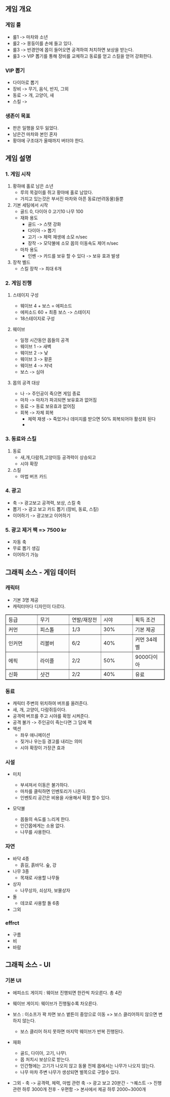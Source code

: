 ## 게임 개요
### 게임 룰
  - 룰1 -> 마차와 소년
  - 룰2 -> 몽둥이를 손에 들고 있다. 
  - 룰3 -> 반경안에 몹이 들어오면 공격하여 처치하면 보상을 받는다.
  - 룰3 -> VIP 뽑기를 통해 장비를 교체하고 동료를 얻고 스킬을 얻어 강화한다.

### VIP 뽑기
  - 다이아로 뽑기
  - 장비 -> 무기, 음식, 반지, 그외
  - 동료 -> 개, 고양이, 새 
  - 스킬 ->  
 
### 생존이 목표
  - 판은 일행을 모두 잃었다.  
  - 남은건 마차와 본인 혼자 
  - 황야에 구조대가 올때까지 버터야 한다. 

## 게임 설명

### 1. 게임 시작
  1) 황햐에 홀로 남은 소년 
      - 루의 목걸이를 쥐고 황야에 홀로 남았다. 
      - 가지고 있는것은 부서진 마차와 아픈 동료(반려동물)들뿐
  2) 기본 세팅에서 시작
      - 골드 0, 다이아 0 고기10 나무 100
      - 재화 용도
        - 골드 -> 스탯 강화
        - 다이아 -> 뽑기
        - 고기 -> 체력 재생에 소모 n/sec
        - 장작 -> 모닥불에 소모 몹의 이동속도 제어 n/sec 
      - 마차 용도
        - 인벤 -> 카드를 보유 할 수 있다 -> 보유 효과 발생
  3) 장착 벨드
      - 스킬 장착 -> 최대 6개

### 2. 게임 진행 
  1) 스테이지 구성
      - 웨이브 4 + 보스 = 에피소드
      - 에피소드 60 + 최종 보스 -> 스테이지
      - 18스테이지로 구성  
  
  2) 웨이브
      - 일정 시간동안 몹들의 공격
      - 웨이브 1 -> 새벽
      - 웨이브 2 -> 낯
      - 웨이브 3 -> 황혼
      - 웨이브 4 -> 저녁
      - 보스 -> 심야 
 
 3) 몹의 공격 대상 
      - 나 -> 주인공이 죽으면 게임 종료
      - 마차 -> 마차가 파괴되면 보유효과 없어짐
      - 동료 -> 동료 보유효과 없어짐
      - 회복 -> 자체 회복
        - 체력 재생 -> 죽었거나 데미지를 받으면 50% 회복되어야 활성회 된다
        -  
### 3. 동료와 스킬
  1) 동료
      - 새,개,다람쥐,고양이등 공격력이 상승되고 
      - 시야 확장 
  2) 스킬
      - 마법 버프 카드 
   
### 4. 광고
   - 축 -> 광고보고 공격력, 보상, 스킬 축
   - 뽑기 -> 광고 보고 카드 뽑기 (장비, 동료, 스킬)
   - 이어하기 -> 광고보고 이어하기

### 5. 광고 제거 팩 => 7500 kr
   - 자동 축
   - 무료 뽑기 생김
   - 이어하기 가능 

## 그래픽 소스 - 게임 데이터
### 캐릭터
  - 기본 3명 제공 
  - 캐릭터마다 디자인이 다르다. 
 
<table border=1>
<tr> 
  <td width =20%>등급</td>
  <td width =20%>무기</td>
  <td width =20%>연발/재장전</td>
  <td width =20%>시야</td>
  <td width =20%>획득 조건</td>
</tr>  
<tr> 
  <td width =20%>커먼</td>
  <td width =20%>피스톨</td>
  <td width =20%>1/3</td>
  <td width =20%>30%</td>
  <td width =20%>기본 제공</td>
</tr> 
<tr> 
  <td width =20%>인커먼</td>
  <td width =20%>리볼버</td>
  <td width =20%>6/2</td>
  <td width =20%>40%</td>
  <td width =20%>커먼 34레벨</td>
</tr>
  <tr> 
  <td width =20%>에픽</td>
  <td width =20%>라이플</td>
  <td width =20%>2/2</td>
  <td width =20%>50%</td>
  <td width =20%>9000다이아</td>
</tr>
  <tr> 
  <td width =20%>신화</td>
  <td width =20%>샷건</td>
  <td width =20%>2/2</td>
  <td width =20%>40%</td>
  <td width =20%>유료</td>
</tr>
</table>

### 동료
  - 캐릭터 주변의 위치하여 버프를 올려준다. 
  - 새, 개, 고양이, 다람쥐등이다. 
  - 공격력 버프를 주고 시야를 확정 시켜준다. 
  - 공격 불가 -> 주인공이 죽는다면 그 담에 꽥
  - 액션
    - 좌우 애니메이션 
    - 짖거나 우는등 경고를 내리는 의미
    - 시야 확장이 가장큰 효과  

### 시설
  - 미치
    - 부셔져서 이동은 불가하다. 
    - 마차를 클릭하면 인벤토리가 나온다. 
    - 인벤토리 공간은 비용을 사용해서 확장 할수 있다.
     
  - 모닥불
    - 몹들의 속도를 느리게 한다. 
    - 인간몹에게는 소용 없다. 
    - 나무를 사용한다.  

### 자연
  - 바닥 4종
    - 흙길, 흙바닥. 숲, 강 
  - 나무 3종
    - 목재로 사용할 나무들
  - 상자
    - 나무상자, 쇠상자, 보물상자 
  - 돌
    - 데코로 사용할 돌 6종 
  - 그외

### effrct
  - 구름
  - 비
  - 바람   

## 그래픽 소스 - UI
### 기본 UI
  - 에피소드 게이지 : 웨이브 진행되면 한칸씩 차오른다. 총 4칸
  -  웨이브 게이지: 웨이브가 진행될수록 차오른다.
  - 보스 : 이소프가 꽉 차면 보스 벝튼이 중앙으로 이동 => 보스 클리어하지 않으면 변하지 않는다.
    * 보스 클리어 하지 못하면 마지막 웨이브가 반복 진행된다.

  - 재화 
    - 골드, 다이아, 고기, 나무\
    - 몹 처치시 보상으로 받는다. 
    - 인간형에는 고기가 나오지 않고 동물 전체 몹에서는 나무가 나오지 않는다.
    - 나무 마차 주변 나무가 생성되면 벌목으로 구할수 있다.
   - 그외
    - 축 -> 공격력, 체력, 마법 관련 축 -> 광고 보고 20분간
    - ㄱ퀘스트 -> 진행관련 하루 3000개 전후
    - 우편함 -> 본사에서 제공 하루 2000~3000개 

